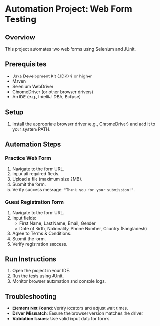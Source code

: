 # Automation Project: Web Form Testing

## Overview
This project automates two web forms using Selenium and JUnit.

## Prerequisites
- Java Development Kit (JDK) 8 or higher
- Maven
- Selenium WebDriver
- ChromeDriver (or other browser drivers)
- An IDE (e.g., IntelliJ IDEA, Eclipse)

## Setup
1. Install the appropriate browser driver (e.g., ChromeDriver) and add it to your system PATH.

## Automation Steps

### Practice Web Form
1. Navigate to the form URL.
2. Input all required fields.
3. Upload a file (maximum size 2MB).
4. Submit the form.
5. Verify success message: `"Thank you for your submission!"`.

### Guest Registration Form
1. Navigate to the form URL.
2. Input fields:
   - First Name, Last Name, Email, Gender
   - Date of Birth, Nationality, Phone Number, Country (Bangladesh)
3. Agree to Terms & Conditions.
4. Submit the form.
5. Verify registration success.

## Run Instructions
1. Open the project in your IDE.
2. Run the tests using JUnit.
3. Monitor browser automation and console logs.

## Troubleshooting
- **Element Not Found**: Verify locators and adjust wait times.
- **Driver Mismatch**: Ensure the browser version matches the driver.
- **Validation Issues**: Use valid input data for forms.





